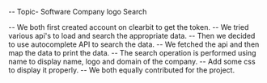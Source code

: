 -- Topic- Software Company logo Search

-- We both first created account on clearbit to get the token.
-- We tried various api's to load  and search the appropriate data.
-- Then we decided to use autocomplete API to search the data.
-- We fetched the api and then map the data to print the data.
-- The search operation is performed using name to display name, logo and domain of the company.
-- Add some css to display it properly.
-- We both equally contributed for the project.